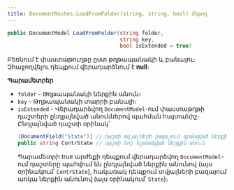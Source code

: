 ```yaml
---
title: DocumentRoutes.LoadFromFolder(string, string, bool) մեթոդ
---
```


```c#
public DocumentModel LoadFromFolder(string folder, 
                                    string key, 
                                    bool isExtended = true)
```

Բեռնում է փաստաթուղթը ըստ թղթապանակի և բանալու։ Չհաջողվելու դեպքում վերադարձնում է **null**։

**Պարամետրեր**

* `folder` - Թղթապանակի ներքին անուն։
* `key` - Թղթապանակի տարրի բանալի։
* `isExtended` - Վերադարձվող `DocumentModel`-ում փաստաթղթի դաշտերի ընդլայնված անուններով պահման հայտանիշ։ Ընդլայնված դաշտի օրինակ՝ 
  ```c#
  [DocumentField("State")] // դաշտի տվյալների բազայում գրանցված ներքին անուն
  public string ContrState // դաշտի նոր նշանակված ներքին անուն
  ```
  Պարամետրի true արժեքի դեպքում վերադարձվող `DocumentModel`-ում դաշտերը պահվում են ընդլայնված ներքին անունով (այս օրինակում՝ `ContrState`), հակառակ դեպքում տվյալների բազայում առկա ներքին անունով (այս օրինակում՝ `State`)։
